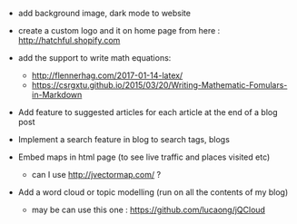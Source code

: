 
- add background image, dark mode to website 
- create a custom logo and it on home page from here : <http://hatchful.shopify.com>

- add the support to write math equations:
  - <http://flennerhag.com/2017-01-14-latex/>
  - <https://csrgxtu.github.io/2015/03/20/Writing-Mathematic-Fomulars-in-Markdown>

- Add feature to suggested articles for each article at the end of a blog post 
- Implement a search feature in blog to search tags, blogs
- Embed maps in html page (to see live traffic and places visited etc)
  - can I use <http://jvectormap.com/> ? 
- Add a word cloud or topic modelling (run on all the contents of my blog) 
  - may be can use this one : <https://github.com/lucaong/jQCloud>

 



